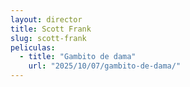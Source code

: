 ```yaml
---
layout: director
title: Scott Frank
slug: scott-frank
peliculas:
  - title: "Gambito de dama"
    url: "2025/10/07/gambito-de-dama/"
---
```

